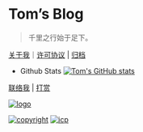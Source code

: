 <!-- <div class="container"><div class="card-wrap"> -->

# Tom’s Blog

> 千里之行始于足下。

[关于我](https://www.go233.com/#/about)｜[许可协议](https://www.go233.com/#/permit) | [归档](https://www.go233.com/#/keep)

<!-- tabs:start -->
- Github Stats
[![Tom's GitHub stats](https://github-readme-stats.vercel.app/api?username=go233tom)](https://github.com/go233tom/go233tom)

<!-- tabs:end -->

[联络我](https://www.go233.com/#/message) |  [打赏](https://www.go233.com/#/reward) 

[![logo](https://www.go233.com/docs/static/img/logo.svg)]()


[![copyright](https://www.go233.com/docs/static/img/copyright.svg)]()
[![icp](https://www.go233.com/docs/static/img/moe-icp.svg)](https://icp.gov.moe/?keyword=20237771)
